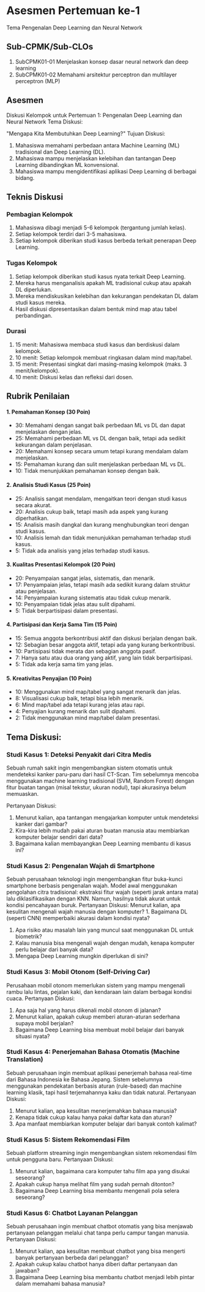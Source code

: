 # Asesmen Pertemuan ke-1

Tema Pengenalan Deep Learning dan Neural Network
## Sub-CPMK/Sub-CLOs
1. SubCPMK01-01 Menjelaskan konsep dasar neural network dan deep learning 
2. SubCPMK01-02 Memahami arsitektur perceptron dan multilayer perceptron (MLP)

## Asesmen
Diskusi Kelompok untuk Pertemuan 1: Pengenalan Deep Learning dan Neural Network
Tema Diskusi:

"Mengapa Kita Membutuhkan Deep Learning?"
Tujuan Diskusi:

1. Mahasiswa memahami perbedaan antara Machine Learning (ML) tradisional dan Deep Learning (DL).
2. Mahasiswa mampu menjelaskan kelebihan dan tantangan Deep Learning dibandingkan ML konvensional.
3. Mahasiswa mampu mengidentifikasi aplikasi Deep Learning di berbagai bidang.

## Teknis Diskusi

### Pembagian Kelompok
1. Mahasiswa dibagi menjadi 5-6 kelompok (tergantung jumlah kelas).
2. Setiap kelompok terdiri dari 3-5 mahasiswa.
3. Setiap kelompok diberikan studi kasus berbeda terkait penerapan Deep Learning.

### Tugas Kelompok
1. Setiap kelompok diberikan studi kasus nyata terkait Deep Learning.
2. Mereka harus menganalisis apakah ML tradisional cukup atau apakah DL diperlukan.
3. Mereka mendiskusikan kelebihan dan kekurangan pendekatan DL dalam studi kasus mereka.
4. Hasil diskusi dipresentasikan dalam bentuk mind map atau tabel perbandingan.

### Durasi
1. 15 menit: Mahasiswa membaca studi kasus dan berdiskusi dalam kelompok.
2. 10 menit: Setiap kelompok membuat ringkasan dalam mind map/tabel.
3. 15 menit: Presentasi singkat dari masing-masing kelompok (maks. 3 menit/kelompok).
4. 10 menit: Diskusi kelas dan refleksi dari dosen.

## Rubrik Penilaian
#### 1. Pemahaman Konsep (30 Poin)
- 30: Memahami dengan sangat baik perbedaan ML vs DL dan dapat menjelaskan dengan jelas.
- 25: Memahami perbedaan ML vs DL dengan baik, tetapi ada sedikit kekurangan dalam penjelasan.
- 20: Memahami konsep secara umum tetapi kurang mendalam dalam menjelaskan.
- 15: Pemahaman kurang dan sulit menjelaskan perbedaan ML vs DL.
- 10: Tidak menunjukkan pemahaman konsep dengan baik.

#### 2. Analisis Studi Kasus (25 Poin)
- 25: Analisis sangat mendalam, mengaitkan teori dengan studi kasus secara akurat.
- 20: Analisis cukup baik, tetapi masih ada aspek yang kurang diperhatikan.
- 15: Analisis masih dangkal dan kurang menghubungkan teori dengan studi kasus.
- 10: Analisis lemah dan tidak menunjukkan pemahaman terhadap studi kasus.
- 5: Tidak ada analisis yang jelas terhadap studi kasus.

#### 3. Kualitas Presentasi Kelompok (20 Poin)

- 20: Penyampaian sangat jelas, sistematis, dan menarik.
- 17: Penyampaian jelas, tetapi masih ada sedikit kurang dalam struktur atau penjelasan.
- 14: Penyampaian kurang sistematis atau tidak cukup menarik.
- 10: Penyampaian tidak jelas atau sulit dipahami.
- 5: Tidak berpartisipasi dalam presentasi.

#### 4. Partisipasi dan Kerja Sama Tim (15 Poin)

- 15: Semua anggota berkontribusi aktif dan diskusi berjalan dengan baik.
- 12: Sebagian besar anggota aktif, tetapi ada yang kurang berkontribusi.
- 10: Partisipasi tidak merata dan sebagian anggota pasif.
- 7: Hanya satu atau dua orang yang aktif, yang lain tidak berpartisipasi.
- 5: Tidak ada kerja sama tim yang jelas.

#### 5. Kreativitas Penyajian (10 Poin)
- 10: Menggunakan mind map/tabel yang sangat menarik dan jelas.
- 8: Visualisasi cukup baik, tetapi bisa lebih menarik.
- 6: Mind map/tabel ada tetapi kurang jelas atau rapi.
- 4: Penyajian kurang menarik dan sulit dipahami.
- 2: Tidak menggunakan mind map/tabel dalam presentasi.


## Tema Diskusi:
### Studi Kasus 1: Deteksi Penyakit dari Citra Medis
Sebuah rumah sakit ingin mengembangkan sistem otomatis untuk mendeteksi kanker paru-paru dari hasil CT-Scan.
Tim sebelumnya mencoba menggunakan machine learning tradisional (SVM, Random Forest) dengan fitur buatan tangan (misal tekstur, ukuran nodul), tapi akurasinya belum memuaskan.

Pertanyaan Diskusi:
 1. Menurut kalian, apa tantangan mengajarkan komputer untuk mendeteksi kanker dari gambar?
 1. Kira-kira lebih mudah pakai aturan buatan manusia atau membiarkan komputer belajar sendiri dari data?
 1. Bagaimana kalian membayangkan Deep Learning membantu di kasus ini?

### Studi Kasus 2: Pengenalan Wajah di Smartphone
Sebuah perusahaan teknologi ingin mengembangkan fitur buka-kunci smartphone berbasis pengenalan wajah.
Model awal menggunakan pengolahan citra tradisional: ekstraksi fitur wajah (seperti jarak antara mata) lalu diklasifikasikan dengan KNN. Namun, hasilnya tidak akurat untuk kondisi pencahayaan buruk.
Pertanyaan Diskusi:
Menurut kalian, apa kesulitan mengenali wajah manusia dengan komputer? 1. Bagaimana DL (seperti CNN) memperbaiki akurasi dalam kondisi nyata?
 1. Apa risiko atau masalah lain yang muncul saat menggunakan DL untuk biometrik?
 1. Kalau manusia bisa mengenali wajah dengan mudah, kenapa komputer perlu belajar dari banyak data?
 1. Mengapa Deep Learning mungkin diperlukan di sini?

### Studi Kasus 3: Mobil Otonom (Self-Driving Car)
Perusahaan mobil otonom memerlukan sistem yang mampu mengenali rambu lalu lintas, pejalan kaki, dan kendaraan lain dalam berbagai kondisi cuaca. 
Pertanyaan Diskusi:
 1. Apa saja hal yang harus dikenali mobil otonom di jalanan?
 1. Menurut kalian, apakah cukup memberi aturan-aturan sederhana supaya mobil berjalan?
 1. Bagaimana Deep Learning bisa membuat mobil belajar dari banyak situasi nyata?

### Studi Kasus 4: Penerjemahan Bahasa Otomatis (Machine Translation)
Sebuah perusahaan ingin membuat aplikasi penerjemah bahasa real-time dari Bahasa Indonesia ke Bahasa Jepang.
Sistem sebelumnya menggunakan pendekatan berbasis aturan (rule-based) dan machine learning klasik, tapi hasil terjemahannya kaku dan tidak natural.
Pertanyaan Diskusi:
 1. Menurut kalian, apa kesulitan menerjemahkan bahasa manusia?
 1. Kenapa tidak cukup kalau hanya pakai daftar kata dan aturan?
 1. Apa manfaat membiarkan komputer belajar dari banyak contoh kalimat?

### Studi Kasus 5: Sistem Rekomendasi Film
Sebuah platform streaming ingin mengembangkan sistem rekomendasi film untuk pengguna baru.
Pertanyaan Diskusi:
 1. Menurut kalian, bagaimana cara komputer tahu film apa yang disukai seseorang?
 1. Apakah cukup hanya melihat film yang sudah pernah ditonton?
 1. Bagaimana Deep Learning bisa membantu mengenali pola selera seseorang?

### Studi Kasus 6: Chatbot Layanan Pelanggan
Sebuah perusahaan ingin membuat chatbot otomatis yang bisa menjawab pertanyaan pelanggan melalui chat tanpa perlu campur tangan manusia.
Pertanyaan Diskusi:
 1. Menurut kalian, apa kesulitan membuat chatbot yang bisa mengerti banyak pertanyaan berbeda dari pelanggan?
 1. Apakah cukup kalau chatbot hanya diberi daftar pertanyaan dan jawaban?
 1. Bagaimana Deep Learning bisa membantu chatbot menjadi lebih pintar dalam memahami bahasa manusia?